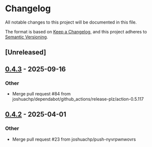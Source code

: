# Changelog

All notable changes to this project will be documented in this file.

The format is based on [Keep a Changelog](https://keepachangelog.com/en/1.0.0/),
and this project adheres to [Semantic Versioning](https://semver.org/spec/v2.0.0.html).

## [Unreleased]

## [0.4.3](https://github.com/joshuachp/phoenix-chan/compare/v0.4.2...v0.4.3) - 2025-09-16

### Other

- Merge pull request #84 from joshuachp/dependabot/github_actions/release-plz/action-0.5.117

## [0.4.2](https://github.com/joshuachp/phoenix-chan/compare/v0.4.1...v0.4.2) - 2025-04-01

### Other

- Merge pull request #23 from joshuachp/push-nyvrpwnwovrs
